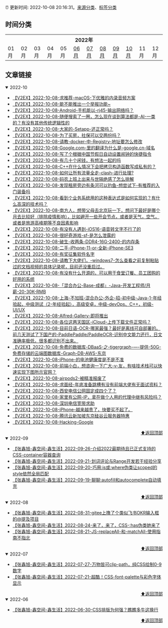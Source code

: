 :alarm_clock: 更新时间: 2022-10-08 20:16:31。[来源分类](./README.md)、[标签分类](./TAGS.md)

## 时间分类

<table>

<tr>
<th colspan="12">2022年</th>
</tr>
<tr>
<td>01月</td>
<td>02月</td>
<td>03月</td>
<td>04月</td>
<td>05月</td>
<td><a href="#2022-06">06月</a></td>
<td><a href="#2022-07">07月</a></td>
<td><a href="#2022-08">08月</a></td>
<td><a href="#2022-09">09月</a></td>
<td><a href="#2022-10">10月</a></td>
<td>11月</td>
<td>12月</td>
</tr>

</table>

## 文章链接

<details open>
<summary id="2022-10">
 2022-10
</summary>


- [【V2EX】2022-10-08-求推荐-macOS-下优雅的内录音频方案](https://www.v2ex.com/t/885411) 
- [【V2EX】2022-10-08-能不能推出一个举报功能~](https://www.v2ex.com/t/885410) 
- [【V2EX】2022-10-08-Android-手机能以-rj45-输出网络吗？](https://www.v2ex.com/t/885408) 
- [【V2EX】2022-10-08-随便搜索了一圈，怎么现在谈到算法都是-AI-一类的？有没有其他传统逻辑性的](https://www.v2ex.com/t/885407) 
- [【V2EX】2022-10-08-大家的-Setapp-还正常吗？](https://www.v2ex.com/t/885405) 
- [【V2EX】2022-10-08-为了买房，社保可以交两份吗？](https://www.v2ex.com/t/885403) 
- [【V2EX】2022-10-08-请教-docker-中-Registry-地址要怎么修改](https://www.v2ex.com/t/885401) 
- [【V2EX】2022-10-08-Google.com-里的翻译为什么是-google.cn-域名](https://www.v2ex.com/t/885400) 
- [【V2EX】2022-10-08-写了个根据中国节假日自动设置闹钟的快捷指令](https://www.v2ex.com/t/885399) 
- [【V2EX】2022-10-08-有几十个闲钱，有想法一起的吗](https://www.v2ex.com/t/885398) 
- [【V2EX】2022-10-08-C++在什么情况下会把拷贝构造函数写成私有的？](https://www.v2ex.com/t/885397) 
- [【V2EX】2022-10-08-如何让所有流量全走-clash-进行处理?](https://www.v2ex.com/t/885396) 
- [【V2EX】2022-10-08-码农上班上出来与世隔绝感了怎么排解](https://www.v2ex.com/t/885395) 
- [【V2EX】2022-10-08-发现租房旁边有条河可以钓鱼-想尝试下-有推荐的入门装备吗](https://www.v2ex.com/t/885392) 
- [【V2EX】2022-10-08-看到个业务系统用的这种表达式是如何实现的？有什么高深的技术吗？](https://www.v2ex.com/t/885391) 
- [【V2EX】2022-10-08-南方人，想带父母去北京玩一下，想问下最好是哪个月去比较好（排除疫情影响），比如避开一些开会节点，或者是天气，空气，或者是旅游高峰期等不良因素影响](https://www.v2ex.com/t/885390) 
- [【V2EX】2022-10-08-有没有人遇到-iOS16-语音转文字不行了的](https://www.v2ex.com/t/885389) 
- [【V2EX】2022-10-08-很好奇游戏-sf-是怎么泄露的](https://www.v2ex.com/t/885388) 
- [【V2EX】2022-10-08-破生-收两条-DDR4-16G-2400-的内存条](https://www.v2ex.com/t/885386) 
- [【V2EX】2022-10-08-二手-iPhone-11-or-全新-iPhone-SE3](https://www.v2ex.com/t/885385) 
- [【V2EX】2022-10-08-有奖征集软件名字](https://www.v2ex.com/t/885384) 
- [【V2EX】2022-10-08-请教下大佬们，-windows7-怎么查看之前复制粘贴过的文档视频的具体记录呢，目前还没重启过。](https://www.v2ex.com/t/885382) 
- [【V2EX】2022-10-08-有没有什么开源的，可以用于食堂订餐、员工团购的好用的系统](https://www.v2ex.com/t/885381) 
- [【V2EX】2022-10-08-「混合办公-Base-成都」-Java-开发工程师/月薪-20-30K-RMB](https://www.v2ex.com/t/885380) 
- [【V2EX】2022-10-08-上海-不加班-混合办公-外企-招-初中级-Java-1-年经验起，中级测试（2-年经验起），高级安卓，中级-devOps、C++，初级-UI/UX](https://www.v2ex.com/t/885379) 
- [【V2EX】2022-10-08-Alfred-Gallery-即将推出](https://www.v2ex.com/t/885378) 
- [【V2EX】2022-10-08-各位这两天国区-iCloud-上传下载文件正常吗？](https://www.v2ex.com/t/885377) 
- [【V2EX】2022-10-08-目前日语-OCR-哪家最强？最好是离线可自部署的。前几天测试了下国产的-PaddlePaddle/PaddleOCR-识别中文能力还行，日文准确率极低，很多都识别不出来。](https://www.v2ex.com/t/885376) 
- [【V2EX】2022-10-08-免费的数据库-DBaaS-之-tigergraph-—-提供-50G-免费存储的云端图数据库-Graph-DB-AWS-东京](https://www.v2ex.com/t/885374) 
- [【V2EX】2022-10-08-iPhone-的电池健康度是不是不准](https://www.v2ex.com/t/885373) 
- [【V2EX】2022-10-08-前端小白，想咨询一下广大-v-友，有啥技术栈可以快速实现下图所示官网？](https://www.v2ex.com/t/885371) 
- [【V2EX】2022-10-08-airpods2-被精准报废了](https://www.v2ex.com/t/885370) 
- [【V2EX】2022-10-08-求面经-年底准备跳槽有没有前端大佬有无面试资料？](https://www.v2ex.com/t/885369) 
- [【V2EX】2022-10-08-西安电信公网固定成四个了？](https://www.v2ex.com/t/885368) 
- [【V2EX】2022-10-08-家里有公网-IP，拿在做个人用的代理中继有风险吗？](https://www.v2ex.com/t/885367) 
- [【V2EX】2022-10-08-深圳电信宽带求助](https://www.v2ex.com/t/885366) 
- [【V2EX】2022-10-08-iPhone-越来越贵了，快要买不起了。](https://www.v2ex.com/t/885365) 
- [【V2EX】2022-10-08-腾讯云新加坡东京硅谷云服务器特惠](https://www.v2ex.com/t/885364) 
- [【V2EX】2022-10-08-Hacking-Google](https://www.v2ex.com/t/885362) 

<div align="right"><a href="#时间分类">⬆返回顶部</a></div>
</details>

<details open>
<summary id="2022-09">
 2022-09
</summary>


- [【张鑫旭-鑫空间-鑫生活】2022-09-26-介绍2022最期待且已正式支持的CSS-container容器查询](https://www.zhangxinxu.com/wordpress/2022/09/css-container-rule/) 
- [【张鑫旭-鑫空间-鑫生活】2022-09-21-划词评论与Range开发若干经验分享](https://www.zhangxinxu.com/wordpress/2022/09/js-selection-range/) 
- [【张鑫旭-鑫空间-鑫生活】2022-09-20-巧用:is或:where伪类让scoped的style依然全局匹配](https://www.zhangxinxu.com/wordpress/2022/09/css-is-where-scoped-style/) 
- [【张鑫旭-鑫空间-鑫生活】2022-09-19-聊聊:autofill和autocomplete自动填充](https://www.zhangxinxu.com/wordpress/2022/09/css-autofill-html-autocomplete-off/) 

<div align="right"><a href="#时间分类">⬆返回顶部</a></div>
</details>

<details open>
<summary id="2022-08">
 2022-08
</summary>


- [【张鑫旭-鑫空间-鑫生活】2022-08-31-gitee上撸了个类似飞书OKR输入框的@提及项目](https://www.zhangxinxu.com/wordpress/2022/08/gitee-feishu-okr-at-mention/) 
- [【张鑫旭-鑫空间-鑫生活】2022-08-24-来了，来了，CSS-:has伪类她来了](https://www.zhangxinxu.com/wordpress/2022/08/css-has-pseudo-class/) 
- [【张鑫旭-鑫空间-鑫生活】2022-08-21-JS-replaceAll-和-matchAll-使用指南不指北](https://www.zhangxinxu.com/wordpress/2022/08/js-replaceall-matchall/) 

<div align="right"><a href="#时间分类">⬆返回顶部</a></div>
</details>

<details open>
<summary id="2022-07">
 2022-07
</summary>


- [【张鑫旭-鑫空间-鑫生活】2022-07-27-万物皆可clip-path，纯CSS绘制0-9数字](https://www.zhangxinxu.com/wordpress/2022/07/clip-path-css-number/) 
- [【张鑫旭-鑫空间-鑫生活】2022-07-21-超酷！CSS-font-palette与彩色字体显示](https://www.zhangxinxu.com/wordpress/2022/07/css-font-palette/) 

<div align="right"><a href="#时间分类">⬆返回顶部</a></div>
</details>

<details open>
<summary id="2022-06">
 2022-06
</summary>


- [【张鑫旭-鑫空间-鑫生活】2022-06-30-CSS排版为何强？瞧瞧多牛这换行](https://www.zhangxinxu.com/wordpress/2022/06/css-line-break-word-wrap-all/) 

<div align="right"><a href="#时间分类">⬆返回顶部</a></div>
</details>

